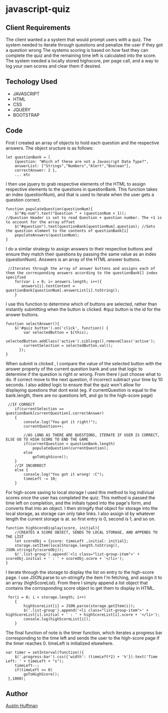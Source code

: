 # javascript-quiz

## Client Requirements
The client wanted a a system that would prompt users with a quiz.
The system needed to iterate through questions and penalize the user if they got a question wrong
The systems scoring is based on how fast they can complete the quiz and the remaining time left is calculated into the score.
The system needed a locally stored highscore, per page call, and a way to log your own scores and clear them if desired.

 ## Techology Used
 * JAVASCRIPT
 * HTML
 * CSS
 * JQUERY
 * BOOTSTRAP

## Code
First I created an array of objects to hold each question and the respective answers.
The object sructure is as follows:
```
let questionBank = [  
    {question: "Which of these are not a Javascript Data Type?", 
    answerList: ["Strings","Numbers","Alert","Boolean"], 
    correctAnswer: 2 },
    ... etc    
```

I then use jquery to grab respective elements of the HTML to assign respective elements to the questions in questionBank. 
This function takes an index (questionNum), and that is used to iterate when the user gets a question correct. 
```
function populateQuestion(questionNum){
    $("#q-num").text("Question " + (questionNum + 1));        //Question Header is set to read Question + question number. The +1 is to account for the array offset 
    $("#question").text(questionBank[questionNum].question); //Sets the question element to the contents of questionBank[i]
    populateAnswers(questionNum);                            
}
```

I do a similar strategy to assign answers to their respective buttons and ensure they match their questions by passing the same value as an index (questionNum).
Answers is an array of the HTML answer buttons. 
```
 //Iterates through the array of answer buttons and assigns each of them the corresponding answers according to the questionBank[] index specified
    for(var i = 0; i< answers.length; i++){
       answers[i].textContent = questionBank[questionNum].answerList[i].toString();   
    }
```

I use this function to determine which of buttons are selected, rather than instantly submitting when the button is clicked. #quz button is the id for the answer buttons. 
```
function selectAnswer(){
    $('#quiz button').on('click', function() {
        var selectedButton = $(this);
        selectedButton.addClass('active').siblings().removeClass('active');
        currentSelection = selectedButton.val();
      });
}
```

When submit is clicked , I compare the value of the selected button with the answer property of the current question bank and use that logic to determine if the question is right or wrong. From there I just choose what to do. If correct move to the next question, if incorrect subtract your time by 10 seconds. I also added logic to ensure that the quiz won't allow for displaying questions that dont exist (eg. if currentQuestion is equal to the bank.length, there are no questions left, and go to the high-score page)

```
 //IF CORRECT
    if(currentSelection == questionBank[currentQuestion].correctAnswer)
    {
        console.log("You got it right!");
        currentQuestion++;

        //AS LONG AS THERE ARE QUESTIONS, ITERATE IF USER IS CORRECT, ELSE GO TO HIGH SCORE TO END THE GAME
        if(currentQuestion < questionBank.length)
            populateQuestion(currentQuestion);
        else
            goToHighScore();
    }
    //IF INCORRECT
    else {
        console.log("You got it wrong! :C");
        timeLeft -= 10;
    }
```
For high-score saving to local storage I used this method to log indiviual scores once the user has completed the quiz. This method is passed the time left on completion, and the initials typed into the page's form, and converts that into an object. I then stringify that object for storage into the local storage, as storage can only take links. I also assign id by whatever length the current storage is at. so first entry is 0, second is 1, and so on. 

```
function highScoreDisplay(score, initial){
    //CREATES A SCORE OBJECT, SENDS TO LOCAL STORAGE, AND APPENDS TO THE LIST
    let scoreObj = {score: timeLeft ,initial: initial};
    storage.setItem(localStorage.length.toString(), JSON.stringify(scoreObj));
    $('.list-group').append('<li class="list-group-item">' + scoreObj.initial + ' : ' + scoreObj.score + '</li>');
}
```

I iterate through the storage to display the list on entry to the high-score page. I use JSON.parse to un-stringify the item I'm fetching, and assign it to an array (highScoreList). From there I simply append a list object that contains the corrosponding score object to get them to display in HTML. 
```
 for(i = 0; i < storage.length; i++)
    {
        highScoreList[i] = JSON.parse(storage.getItem(i));
        $('.list-group').append('<li class="list-group-item">' + highScoreList[i].initial + ' : ' + highScoreList[i].score + '</li>');
        console.log(highScoreList[i]);
    }
```
The final function of note is the timer function, which iterates a progress bar corresponding to the time left and sends the user to the high-score page if the timer reaches 0. timeLeft is initialized elsewhere. 

```
var timer = setInterval(function(){
    $('.progress-bar').css({'width': (timeLeft*2) + '%'}).text('Time Left: ' + timeLeft + "s");
    timeLeft--;
    if(timeLeft <= 0)
        goToHighScore();
 },1000);
 ```
## Author 
[Austin Huffman](https://www.linkedin.com/in/austinhuffman/)
